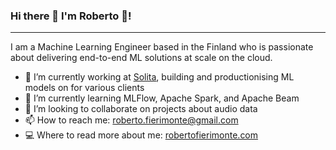 ### Hi there 👋 I'm Roberto 👨!
---

I am a Machine Learning Engineer based in the Finland who is passionate about delivering end-to-end ML solutions at scale on the cloud.

- 🔭 I’m currently working at [Solita](https://www.solita.fi/), building and productionising ML models on for various clients
- 🌱 I’m currently learning MLFlow, Apache Spark, and Apache Beam
- 👯 I’m looking to collaborate on projects about audio data
- 📫 How to reach me: [roberto.fierimonte@gmail.com](mailto:roberto.fierimonte@gmail.com)
- 💻 Where to read more about me: [robertofierimonte.com](https://robertofierimonte.com)
<!-- - 🤔 I’m looking for help with ... -->
<!-- - 💬 Ask me about ... -->
<!-- - 😄 Pronouns: ... -->
<!-- - ⚡ Fun fact: ... -->
